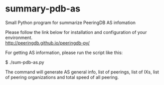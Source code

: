 # summary-pdb-as
Small Python program for summarize PeeringDB AS infomation  

Please follow the link below for installation and configuration of your environment.  
http://peeringdb.github.io/peeringdb-py/  

For getting AS information, please run the script like this:  

$ ./sum-pdb-as.py <specific ASN>  

The command will generate AS general info, list of peerings, list of IXs, list of peering organizations and total speed of all peering.  
